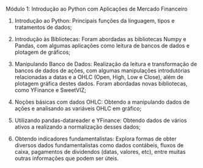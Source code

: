 Módulo 1: Introdução ao Python com Aplicações de Mercado Financeiro


  1) Introdução ao Python: Principais funções da linguagem, tipos e tratamentos de dados;
  
  2) Introdução às Bibliotecas: Foram abordadas as bibliotecas Numpy e Pandas, com algumas aplicações como leitura de bancos de dados e plotagem de gráficos;
  
  3) Manipulando Banco de Dados: Realização da leitura e transformação de bancos de dados de ações, com algumas manipulações introdutórias relacionadas a datas e a OHLC (Open, High, Low e Close), além de plotagem gráfica destes dados. Foram abordadas novas bibliotecas, como YFinance e SweetVIZ;
  
  4) Noções básicas com dados OHLC: Obtendo a manipulando dados de ações e analisando as variáveis OHLC em gráfico;
  
  5) Utilizando pandas-datareader e YFinance: Obtendo dados de vários ativos a realizando a normalização desses dados;
  
  6) Obtendo indicadores fundamentalistas: Explora formas de obter diversos dados fundamentalistas como dados contábeis, fluxos de caixa, pagamentos de dividendos (datas, valores, etc), entre muitas outras informações que podem ser úteis.
